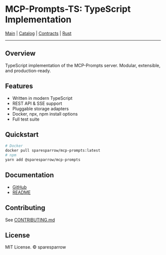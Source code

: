 # MCP-Prompts-TS: TypeScript Implementation

[Main](https://sparesparrow.github.io/mcp-prompts/) | [Catalog](https://sparesparrow.github.io/mcp-prompts-catalog/) | [Contracts](https://sparesparrow.github.io/mcp-prompts-contracts/) | [Rust](https://sparesparrow.github.io/mcp-prompts-rs/)

---

## Overview

TypeScript implementation of the MCP-Prompts server. Modular, extensible, and production-ready.

## Features
- Written in modern TypeScript
- REST API & SSE support
- Pluggable storage adapters
- Docker, npx, npm install options
- Full test suite

## Quickstart

```sh
# Docker
docker pull sparesparrow/mcp-prompts:latest
# npm
yarn add @sparesparrow/mcp-prompts
```

## Documentation
- [GitHub](https://github.com/sparesparrow/mcp-prompts-ts)
- [README](https://github.com/sparesparrow/mcp-prompts-ts#readme)

## Contributing
See [CONTRIBUTING.md](https://github.com/sparesparrow/mcp-prompts-ts/blob/main/CONTRIBUTING.md)

## License
MIT License. &copy; sparesparrow 